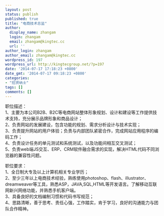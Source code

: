 ```yaml
---
layout: post
status: publish
published: true
title: "电商技术总监"
author:
  display_name: zhangam
  login: zhangam
  email: zhangam@kingtec.cc
  url: ''
author_login: zhangam
author_email: zhangam@kingtec.cc
wordpress_id: 197
wordpress_url: http://kingtecgroup.net/?p=197
date: '2014-07-17 17:18:23 +0800'
date_gmt: '2014-07-17 09:18:23 +0800'
categories:
- "招贤纳士"
tags: []
comments: []
---
```

<p>职位描述：<br />
1、主要为本公司B2B、B2C等电商网站整体形象规划、设计和建设等工作提供技术支持，充分展示品牌形象和商品设计；<br />
2、负责网站的发展建设，包含功能的规划、需求分析设计与技术实现；<br />
3、负责提升网站的用户体验；负责与内部团队紧密合作，完成网站应用程序的编码工作；<br />
4、负责设计任务的单元测试和系统测试，以及功能间相互交叉测试；<br />
5、负责web端JS交互、ERP、CRM软件融合需求的实现，解决HTML代码不同浏览器的兼容性问题。</p>
<p>职位要求：<br />
1、全日制大专及以上计算机相关专业学历；<br />
2、至少三年以上电商技术经验，熟练使用photoshop、flash、illustrator、dreamweaver等工具，熟悉ASP，JAVA,SQL,HTML等开发语言。了解移动互联网新兴网络功能，并熟悉手机客户端。<br />
3、具备良好的文档编制习惯和代码书写规范；<br />
4、思路清晰，善于思考、责任心强，工作踏实，肯于学习，良好的沟通能力与团队合作精神。</p>

